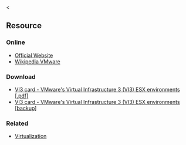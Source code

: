 &lt;

Resource
--------

### Online

-   [Official Website](http://www.vmware.com/)
-   [Wikipedia VMware](http://en.wikipedia.org/wiki/VMware)

### Download

-   [VI3 card - VMware's Virtual Infrastructure 3 (VI3) ESX environments \[.pdf\]](http://www.vmreference.com/vi3-card/)
-   [VI3 card - VMware's Virtual Infrastructure 3 (VI3) ESX environments \[backup\]](static/cs/vmreferenceVI3card1.2.1.pdf)

### Related

-   [Virtualization](virtualization.html "Virtualization Cheat Sheet")
